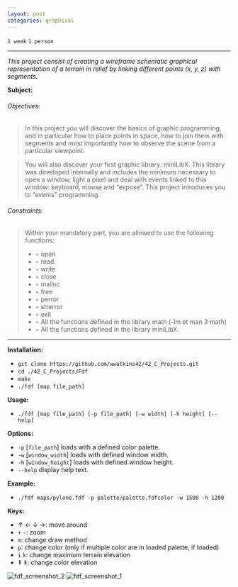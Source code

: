 ```yaml
---
layout: post
categories: graphical
---
```


`1 week`
`1 person`

---

_This project consist of creating a wireframe schematic graphical representation of a terrain in relief by linking different points (x, y, z) with segments._

__Subject:__
###### Objectives:
> In this project you will discover the basics of graphic programming, and in particular how
> to place points in space, how to join them with segments and most importantly how to
> observe the scene from a particular viewpoint.

> You will also discover your first graphic library: miniLibX. This library was developed
> internally and includes the minimum necessary to open a window, light a pixel and deal
> with events linked to this window: keyboard, mouse and “expose”. This project introduces
> you to “events” programming.

###### Constraints:
> Within your mandatory part, you are allowed to use the following functions:
> - ◦ open
> - ◦ read
> - ◦ write
> - ◦ close
> - ◦ malloc
> - ◦ free
> - ◦ perror
> - ◦ strerror
> - ◦ exit
> - ◦ All the functions defined in the library math (-lm et man 3 math)
> - ◦ All the functions defined in the library miniLibX.

---
__Installation:__

* `git clone https://github.com/wwatkins42/42_C_Projects.git`
* `cd ./42_C_Projects/Fdf`
* `make`
* `./fdf [map file_path]`

**Usage:**
* `./fdf [map file_path] [-p file_path] [-w width] [-h height] [--help]`

**Options:**
* `-p` [`file_path`] loads with a defined color palette.
* `-w` [`window_width`] loads with defined window width.
* `-h` [`window_height`]  loads with defined window height.
* `--help`  display help text.

**Example:**
* `./fdf maps/pylone.fdf -p palette/palette.fdfcolor -w 1500 -h 1200`

**Keys:**
* &#8593; &#8592; &#8595; &#8594;: move around
* `+` `-`: zoom
* `m`: change draw method
* `p`: change color (only if multiple color are in loaded palette, if loaded)
* `i` `k`: change maximum terrain elevation
* &#8670; &#8671;: change color elevation

![fdf_screenshot_2](https://cdn.rawgit.com/wwatkins42/42_C_Projects/master/screenshots/screenshot_fdf_2.png "fdf")
![fdf_screenshot_1](https://cdn.rawgit.com/wwatkins42/42_C_Projects/master/screenshots/screenshot_fdf_1.png "fdf")
